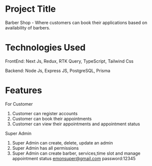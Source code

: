 # Project Title

Barber Shop - Where customers can book their applications based on availability of barbers.

# Technologies Used

FrontEnd: Next Js, Redux, RTK Query, TypeScript, Tailwind Css

Backend: Node Js, Express JS, PostgreSQL, Prisma

# Features

For Customer

1. Customer can register accounts
2. Customer can book their appointments
3. Customer can view their appointments and appointment status

Super Admin

1. Super Admin can create, delete, update an admin
2. Super Admin has all permissions
3. Super Admin can create barber, services,time slot and manage appointment status
   <!-- super admin logIn info -->
   emonsuper@gmail.com
   password:12345
